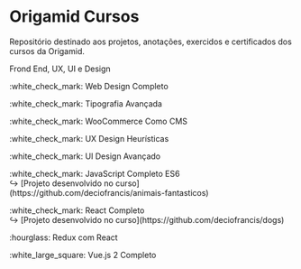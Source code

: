 # Origamid Cursos

Repositório destinado aos projetos, anotações, exercidos e certificados dos cursos da Origamid.

Frond End, UX, UI e Design

<p>:white_check_mark: Web Design Completo</p>
<p>:white_check_mark: Tipografia Avançada</p>
<p>:white_check_mark: WooCommerce Como CMS</p>
<p>:white_check_mark: UX Design Heurísticas</p>
<p>:white_check_mark: UI Design Avançado</p>
<p>:white_check_mark: JavaScript Completo ES6 <br>
     ↪ [Projeto desenvolvido no curso](https://github.com/deciofrancis/animais-fantasticos)
</p>
<p>:white_check_mark: React Completo <br>
     ↪ [Projeto desenvolvido no curso](https://github.com/deciofrancis/dogs)
</p>
<p>:hourglass: Redux com React</p>
<p>:white_large_square: Vue.js 2 Completo</p>

